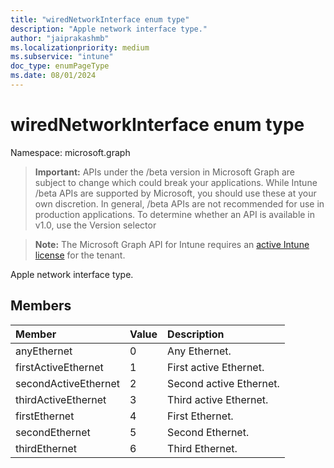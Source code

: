 ```yaml
---
title: "wiredNetworkInterface enum type"
description: "Apple network interface type."
author: "jaiprakashmb"
ms.localizationpriority: medium
ms.subservice: "intune"
doc_type: enumPageType
ms.date: 08/01/2024
---
```


# wiredNetworkInterface enum type

Namespace: microsoft.graph

> **Important:** APIs under the /beta version in Microsoft Graph are subject to change which could break your applications. While Intune /beta APIs are supported by Microsoft, you should use these at your own discretion. In general, /beta APIs are not recommended for use in production applications. To determine whether an API is available in v1.0, use the Version selector

> **Note:** The Microsoft Graph API for Intune requires an [active Intune license](https://go.microsoft.com/fwlink/?linkid=839381) for the tenant.

Apple network interface type.

## Members
|Member|Value|Description|
|:---|:---|:---|
|anyEthernet|0|Any Ethernet.|
|firstActiveEthernet|1|First active Ethernet.|
|secondActiveEthernet|2|Second active Ethernet.|
|thirdActiveEthernet|3|Third active Ethernet.|
|firstEthernet|4|First Ethernet.|
|secondEthernet|5|Second Ethernet.|
|thirdEthernet|6|Third Ethernet.|